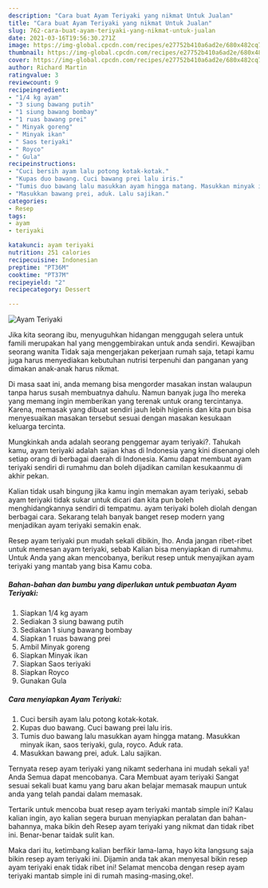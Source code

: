 ```yaml
---
description: "Cara buat Ayam Teriyaki yang nikmat Untuk Jualan"
title: "Cara buat Ayam Teriyaki yang nikmat Untuk Jualan"
slug: 762-cara-buat-ayam-teriyaki-yang-nikmat-untuk-jualan
date: 2021-03-16T19:56:30.271Z
image: https://img-global.cpcdn.com/recipes/e27752b410a6ad2e/680x482cq70/ayam-teriyaki-foto-resep-utama.jpg
thumbnail: https://img-global.cpcdn.com/recipes/e27752b410a6ad2e/680x482cq70/ayam-teriyaki-foto-resep-utama.jpg
cover: https://img-global.cpcdn.com/recipes/e27752b410a6ad2e/680x482cq70/ayam-teriyaki-foto-resep-utama.jpg
author: Richard Martin
ratingvalue: 3
reviewcount: 9
recipeingredient:
- "1/4 kg ayam"
- "3 siung bawang putih"
- "1 siung bawang bombay"
- "1 ruas bawang prei"
- " Minyak goreng"
- " Minyak ikan"
- " Saos teriyaki"
- " Royco"
- " Gula"
recipeinstructions:
- "Cuci bersih ayam lalu potong kotak-kotak."
- "Kupas duo bawang. Cuci bawang prei lalu iris."
- "Tumis duo bawang lalu masukkan ayam hingga matang. Masukkan minyak ikan, saos teriyaki, gula, royco. Aduk rata."
- "Masukkan bawang prei, aduk. Lalu sajikan."
categories:
- Resep
tags:
- ayam
- teriyaki

katakunci: ayam teriyaki 
nutrition: 251 calories
recipecuisine: Indonesian
preptime: "PT36M"
cooktime: "PT37M"
recipeyield: "2"
recipecategory: Dessert

---
```



![Ayam Teriyaki](https://img-global.cpcdn.com/recipes/e27752b410a6ad2e/680x482cq70/ayam-teriyaki-foto-resep-utama.jpg)

Jika kita seorang ibu, menyuguhkan hidangan menggugah selera untuk famili merupakan hal yang menggembirakan untuk anda sendiri. Kewajiban seorang  wanita Tidak saja mengerjakan pekerjaan rumah saja, tetapi kamu juga harus menyediakan kebutuhan nutrisi terpenuhi dan panganan yang dimakan anak-anak harus nikmat.

Di masa  saat ini, anda memang bisa mengorder masakan instan walaupun tanpa harus susah membuatnya dahulu. Namun banyak juga lho mereka yang memang ingin memberikan yang terenak untuk orang tercintanya. Karena, memasak yang dibuat sendiri jauh lebih higienis dan kita pun bisa menyesuaikan masakan tersebut sesuai dengan masakan kesukaan keluarga tercinta. 



Mungkinkah anda adalah seorang penggemar ayam teriyaki?. Tahukah kamu, ayam teriyaki adalah sajian khas di Indonesia yang kini disenangi oleh setiap orang di berbagai daerah di Indonesia. Kamu dapat membuat ayam teriyaki sendiri di rumahmu dan boleh dijadikan camilan kesukaanmu di akhir pekan.

Kalian tidak usah bingung jika kamu ingin memakan ayam teriyaki, sebab ayam teriyaki tidak sukar untuk dicari dan kita pun boleh menghidangkannya sendiri di tempatmu. ayam teriyaki boleh diolah dengan berbagai cara. Sekarang telah banyak banget resep modern yang menjadikan ayam teriyaki semakin enak.

Resep ayam teriyaki pun mudah sekali dibikin, lho. Anda jangan ribet-ribet untuk memesan ayam teriyaki, sebab Kalian bisa menyiapkan di rumahmu. Untuk Anda yang akan mencobanya, berikut resep untuk menyajikan ayam teriyaki yang mantab yang bisa Kamu coba.

<!--inarticleads1-->

##### Bahan-bahan dan bumbu yang diperlukan untuk pembuatan Ayam Teriyaki:

1. Siapkan 1/4 kg ayam
1. Sediakan 3 siung bawang putih
1. Sediakan 1 siung bawang bombay
1. Siapkan 1 ruas bawang prei
1. Ambil  Minyak goreng
1. Siapkan  Minyak ikan
1. Siapkan  Saos teriyaki
1. Siapkan  Royco
1. Gunakan  Gula




<!--inarticleads2-->

##### Cara menyiapkan Ayam Teriyaki:

1. Cuci bersih ayam lalu potong kotak-kotak.
1. Kupas duo bawang. Cuci bawang prei lalu iris.
1. Tumis duo bawang lalu masukkan ayam hingga matang. Masukkan minyak ikan, saos teriyaki, gula, royco. Aduk rata.
1. Masukkan bawang prei, aduk. Lalu sajikan.




Ternyata resep ayam teriyaki yang nikamt sederhana ini mudah sekali ya! Anda Semua dapat mencobanya. Cara Membuat ayam teriyaki Sangat sesuai sekali buat kamu yang baru akan belajar memasak maupun untuk anda yang telah pandai dalam memasak.

Tertarik untuk mencoba buat resep ayam teriyaki mantab simple ini? Kalau kalian ingin, ayo kalian segera buruan menyiapkan peralatan dan bahan-bahannya, maka bikin deh Resep ayam teriyaki yang nikmat dan tidak ribet ini. Benar-benar taidak sulit kan. 

Maka dari itu, ketimbang kalian berfikir lama-lama, hayo kita langsung saja bikin resep ayam teriyaki ini. Dijamin anda tak akan menyesal bikin resep ayam teriyaki enak tidak ribet ini! Selamat mencoba dengan resep ayam teriyaki mantab simple ini di rumah masing-masing,oke!.

